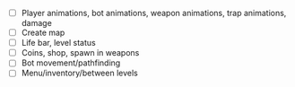 - [ ] Player animations, bot animations, weapon animations, trap animations, damage
- [ ] Create map
- [ ] Life bar, level status
- [ ] Coins, shop, spawn in weapons
- [ ] Bot movement/pathfinding
- [ ] Menu/inventory/between levels 
